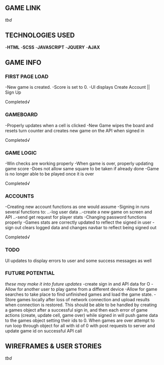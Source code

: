 ## GAME LINK
_tbd_

## TECHNOLOGIES USED

-__HTML__
-__SCSS__
-__JAVASCRIPT__
-__JQUERY__
-__AJAX__

## GAME INFO

### FIRST PAGE LOAD

-New game is created.
-Score is set to 0.
-UI displays Create Account || Sign Up

Completed√

### GAMEBOARD

-Properly updates when a cell is clicked
-New Game wipes the board and resets turn counter and creates new game on the
API when signed in

Completed√

### GAME LOGIC

-Win checks are working properly
-When game is over, properly updating game score
-Does not allow same square to be taken if already done
-Game is no longer able to be played once it is over

Completed√

### ACCOUNTS

-Creating new account functions as one would assume
-Signing in runs several functions to:
..-log user data
..-create a new game on screen and API
..-send get request for player stats
-Changing password functions properly
-Games stats are correctly updated to reflect the signed in user
-sign out clears logged data and changes navbar to reflect being signed out

Completed√


### TODO

UI updates to display errors to user and some success messages as well

### FUTURE POTENTIAL
_these may make it into future updates_
-create sign in and API data for O
-Allow for another user to play game from a different device
-Allow for game searches to take place to find unfinished games and load the game state.
-Store games locally after loss of network connection and upload results when connection
is restored. This should be able to be handled by creating a games object after a successful sign in, and then each error of game actions (create, update cell, game over) while signed in will push game data to the games object setting their ids to 0. When games are over attempt to run loop through object for all with id of 0 with post requests to server and update game id on successful API call

## WIREFRAMES & USER STORIES
_tbd_

